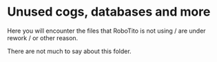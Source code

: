 # Unused cogs, databases and more
Here you will encounter the files that RoboTito is not using / are under rework / or other reason.

There are not much to say about this folder.